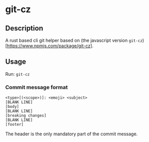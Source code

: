 # git-cz

## Description

A rust based cli git helper based on (the javascript version `git-cz`)[https://www.npmjs.com/package/git-cz].

## Usage

Run: `git-cz`

### Commit message format

```
<type>[(<scope>)]: <emoji> <subject>
[BLANK LINE]
[body]
[BLANK LINE]
[breaking changes]
[BLANK LINE]
[footer]
```

The header is the only mandatory part of the commit message.
